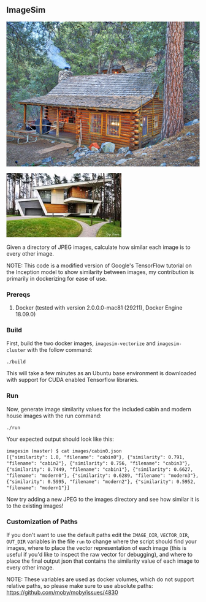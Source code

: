 
## ImageSim

![Cabin](images/cabin0.jpg "Cabin")

![Modern](images/modern0.jpg "Modern")

Given a directory of JPEG images, calculate how similar each image is to every other image.

NOTE: This code is a modified version of Google's TensorFlow tutorial on the Inception model to show similarity between images, my contribution is primarily in dockerizing for ease of use.

### Prereqs

1. Docker (tested with version 2.0.0.0-mac81 (29211), Docker Engine 18.09.0)

### Build

First, build the two docker images, `imagesim-vectorize` and `imagesim-cluster` with the follow command:

```
./build
```

This will take a few minutes as an Ubuntu base environment is downloaded with support for CUDA enabled Tensorflow libraries.

### Run

Now, generate image similarity values for the included cabin and modern house images with the run command:

```
./run
```

Your expected output should look like this:

```
imagesim (master) $ cat images/cabin0.json
[{"similarity": 1.0, "filename": "cabin0"}, {"similarity": 0.791, "filename": "cabin2"}, {"similarity": 0.756, "filename": "cabin3"}, {"similarity": 0.7449, "filename": "cabin1"}, {"similarity": 0.6627, "filename": "modern0"}, {"similarity": 0.6289, "filename": "modern3"}, {"similarity": 0.5995, "filename": "modern2"}, {"similarity": 0.5952, "filename": "modern1"}]
```

Now try adding a new JPEG to the images directory and see how similar it is to the existing images!

### Customization of Paths

If you don't want to use the default paths edit the `IMAGE_DIR`, `VECTOR_DIR`, `OUT_DIR` variables in the file `run` to change where the script should find your images, where to place the vector representation of each image (this is useful if you'd like to inspect the raw vector for debugging), and where to place the final output json that contains the similarity value of each image to every other image.

NOTE: These variables are used as docker volumes, which do not support relative paths, so please make sure to use absolute paths: https://github.com/moby/moby/issues/4830
